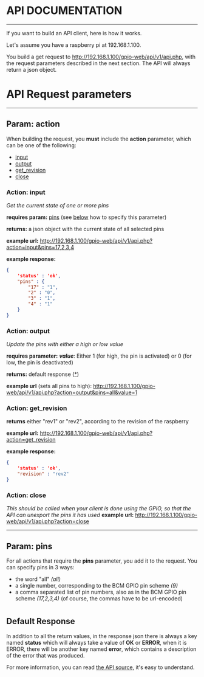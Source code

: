 API DOCUMENTATION
=================
- - -
If you want to build an API client, here is how it works.

Let's assume you have a raspberry pi at 192.168.1.100.

You build a get request to http://192.168.1.100/gpio-web/api/v1/api.php, with the request parameters described in the next section. The API will always return a json object.
# API Request parameters #
- - -

## Param: action ##
When building the request, you <b>must</b> include the <b>action</b> parameter, which can be one of the following:
* [input](https://github.com/twinone/gpio-web/blob/master/APIDOC.md#action-input)
* [output](https://github.com/twinone/gpio-web/blob/master/APIDOC.md#action-output)
* [get_revision](https://github.com/twinone/gpio-web/blob/master/APIDOC.md#action-get_revision)
* [close](https://github.com/twinone/gpio-web/blob/master/APIDOC.md#action-close)

### Action: input ###
<i>Get the current state of one or more pins</i>

<b>requires param:</b> <u>pins</u> (see [below](https://github.com/twinone/gpio-web/blob/master/APIDOC.md#param-pins) how to specify this parameter)

<b>returns:</b> a json object with the current state of all selected pins

<b>example url:</b> http://192.168.1.100/gpio-web/api/v1/api.php?action=input&pins=17,2,3,4

<b>example response:</b>

``` json
{
    'status' : 'ok',
    "pins" : {
        "17" : "1",
        "2" : "0",
        "3" : "1",
        "4" : "1"
    }
}
```

### Action: output ###
<i>Update the pins with either a high or low value</i>

<b>requires parameter:</b> ***value***: Either 1 (for high, the pin is activated) or 0 (for low, the pin is deactivated)

<b>returns:</b> default response ([*](https://github.com/twinone/gpio-web/blob/master/APIDOC.md#default-response))

<b>example url</b> (sets all pins to high): http://192.168.1.100/gpio-web/api/v1/api.php?action=output&pins=all&value=1

### Action: get_revision ###
<b>returns</b> either "rev1" or "rev2", according to the revision of the raspberry

<b>example url:</b> http://192.168.1.100/gpio-web/api/v1/api.php?action=get_revision

<b>example response:</b>

``` json
{
    'status' : 'ok',
    "revision" : "rev2"
}
```

### Action: close ###
<i>This should be called when your client is done using the GPIO, so that the API can unexport the pins it has used</i>
<b>example url:</b> http://192.168.1.100/gpio-web/api/v1/api.php?action=close

- - -

## Param: pins ##
For all actions that require the <b>pins</b> parameter, you add it to the request.
You can specify pins in 3 ways:
* the word "all" <i>(all)</i>
* a single number, corresponding to the BCM GPIO pin scheme <i>(9)</i>
* a comma separated list of pin numbers, also as in the BCM GPIO pin scheme <i>(17,2,3,4)</i> (of course, the commas have to be url-encoded)

#

## Default Response ##
In addition to all the return values, in the response json there is always a key named <b>status</b> which will always take a value of <b>OK</b> or <b>ERROR</b>, when it is ERROR, there will be another key named <b>error</b>, which contains a description of the error that was produced.


For more information, you can read [the API source](https://github.com/twinone/gpio-web/blob/master/api/v1/api.php), it's easy to understand.



